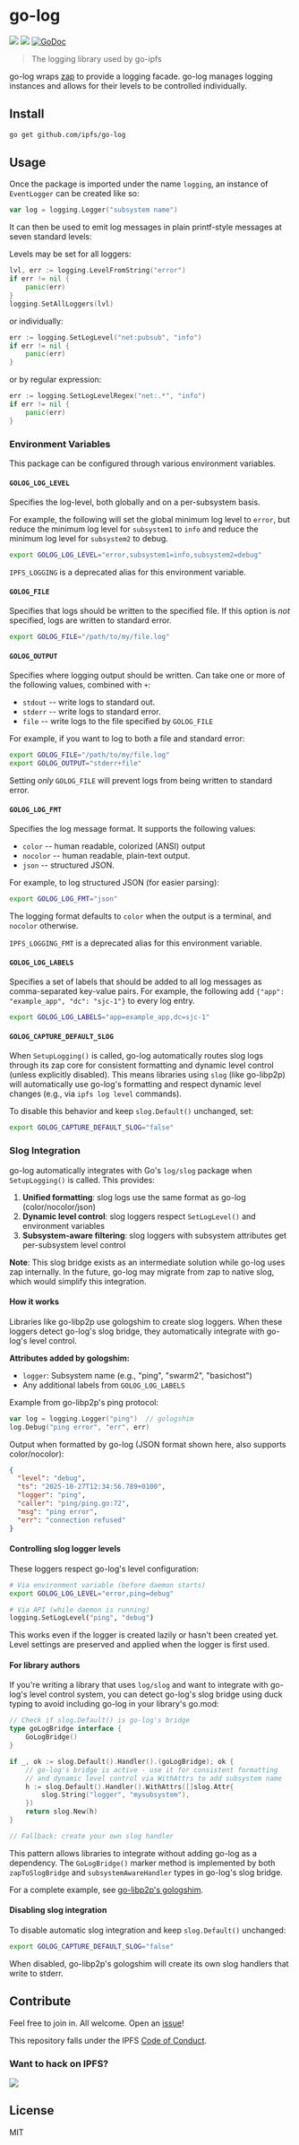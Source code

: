 # go-log

[![](https://img.shields.io/badge/made%20by-Protocol%20Labs-blue.svg?style=flat-square)](https://protocol.ai)
[![](https://img.shields.io/badge/project-IPFS-blue.svg?style=flat-square)](https://ipfs.io/)
[![GoDoc](https://pkg.go.dev/badge/github.com/ipfs/go-log/v2.svg)](https://pkg.go.dev/github.com/ipfs/go-log/v2)

> The logging library used by go-ipfs

go-log wraps [zap](https://github.com/uber-go/zap) to provide a logging facade. go-log manages logging
instances and allows for their levels to be controlled individually.

## Install

```sh
go get github.com/ipfs/go-log
```

## Usage

Once the package is imported under the name `logging`, an instance of `EventLogger` can be created like so:

```go
var log = logging.Logger("subsystem name")
```

It can then be used to emit log messages in plain printf-style messages at seven standard levels:

Levels may be set for all loggers:

```go
lvl, err := logging.LevelFromString("error")
if err != nil {
	panic(err)
}
logging.SetAllLoggers(lvl)
```

or individually:

```go
err := logging.SetLogLevel("net:pubsub", "info")
if err != nil {
	panic(err)
}
```

or by regular expression:

```go
err := logging.SetLogLevelRegex("net:.*", "info")
if err != nil {
	panic(err)
}
```

### Environment Variables

This package can be configured through various environment variables.

#### `GOLOG_LOG_LEVEL`

Specifies the log-level, both globally and on a per-subsystem basis.

For example, the following will set the global minimum log level to `error`, but reduce the minimum
log level for `subsystem1` to `info` and reduce the minimum log level for `subsystem2` to debug.

```bash
export GOLOG_LOG_LEVEL="error,subsystem1=info,subsystem2=debug"
```

`IPFS_LOGGING` is a deprecated alias for this environment variable.

#### `GOLOG_FILE`

Specifies that logs should be written to the specified file. If this option is _not_ specified, logs are written to standard error.

```bash
export GOLOG_FILE="/path/to/my/file.log"
```

#### `GOLOG_OUTPUT`

Specifies where logging output should be written. Can take one or more of the following values, combined with `+`:

- `stdout` -- write logs to standard out.
- `stderr` -- write logs to standard error.
- `file` -- write logs to the file specified by `GOLOG_FILE`

For example, if you want to log to both a file and standard error:

```bash
export GOLOG_FILE="/path/to/my/file.log"
export GOLOG_OUTPUT="stderr+file"
```

Setting _only_ `GOLOG_FILE` will prevent logs from being written to standard error.

#### `GOLOG_LOG_FMT`

Specifies the log message format. It supports the following values:

- `color` -- human readable, colorized (ANSI) output
- `nocolor` -- human readable, plain-text output.
- `json` -- structured JSON.

For example, to log structured JSON (for easier parsing):

```bash
export GOLOG_LOG_FMT="json"
```

The logging format defaults to `color` when the output is a terminal, and `nocolor` otherwise.

`IPFS_LOGGING_FMT` is a deprecated alias for this environment variable.

#### `GOLOG_LOG_LABELS`

Specifies a set of labels that should be added to all log messages as comma-separated key-value
pairs. For example, the following add `{"app": "example_app", "dc": "sjc-1"}` to every log entry.

```bash
export GOLOG_LOG_LABELS="app=example_app,dc=sjc-1"
```

#### `GOLOG_CAPTURE_DEFAULT_SLOG`

When `SetupLogging()` is called, go-log automatically routes slog logs through its zap core for consistent formatting and dynamic level control (unless explicitly disabled). This means libraries using `slog` (like go-libp2p) will automatically use go-log's formatting and respect dynamic level changes (e.g., via `ipfs log level` commands).

To disable this behavior and keep `slog.Default()` unchanged, set:

```bash
export GOLOG_CAPTURE_DEFAULT_SLOG="false"
```

### Slog Integration

go-log automatically integrates with Go's `log/slog` package when `SetupLogging()` is called. This provides:

1. **Unified formatting**: slog logs use the same format as go-log (color/nocolor/json)
2. **Dynamic level control**: slog loggers respect `SetLogLevel()` and environment variables
3. **Subsystem-aware filtering**: slog loggers with subsystem attributes get per-subsystem level control

**Note**: This slog bridge exists as an intermediate solution while go-log uses zap internally. In the future, go-log may migrate from zap to native slog, which would simplify this integration.

#### How it works

Libraries like go-libp2p use gologshim to create slog loggers. When these loggers detect go-log's slog bridge, they automatically integrate with go-log's level control.

**Attributes added by gologshim:**
- `logger`: Subsystem name (e.g., "ping", "swarm2", "basichost")
- Any additional labels from `GOLOG_LOG_LABELS`

Example from go-libp2p's ping protocol:
```go
var log = logging.Logger("ping")  // gologshim
log.Debug("ping error", "err", err)
```

Output when formatted by go-log (JSON format shown here, also supports color/nocolor):
```json
{
  "level": "debug",
  "ts": "2025-10-27T12:34:56.789+0100",
  "logger": "ping",
  "caller": "ping/ping.go:72",
  "msg": "ping error",
  "err": "connection refused"
}
```

#### Controlling slog logger levels

These loggers respect go-log's level configuration:

```bash
# Via environment variable (before daemon starts)
export GOLOG_LOG_LEVEL="error,ping=debug"

# Via API (while daemon is running)
logging.SetLogLevel("ping", "debug")
```

This works even if the logger is created lazily or hasn't been created yet. Level settings are preserved and applied when the logger is first used.

#### For library authors

If you're writing a library that uses `log/slog` and want to integrate with go-log's level control system, you can detect go-log's slog bridge using duck typing to avoid including go-log in your library's go.mod:

```go
// Check if slog.Default() is go-log's bridge
type goLogBridge interface {
    GoLogBridge()
}

if _, ok := slog.Default().Handler().(goLogBridge); ok {
    // go-log's bridge is active - use it for consistent formatting
    // and dynamic level control via WithAttrs to add subsystem name
    h := slog.Default().Handler().WithAttrs([]slog.Attr{
        slog.String("logger", "mysubsystem"),
    })
    return slog.New(h)
}

// Fallback: create your own slog handler
```

This pattern allows libraries to integrate without adding go-log as a dependency. The `GoLogBridge()` marker method is implemented by both `zapToSlogBridge` and `subsystemAwareHandler` types in go-log's slog bridge.

For a complete example, see [go-libp2p's gologshim](https://github.com/libp2p/go-libp2p/blob/master/gologshim/gologshim.go).

#### Disabling slog integration

To disable automatic slog integration and keep `slog.Default()` unchanged:

```bash
export GOLOG_CAPTURE_DEFAULT_SLOG="false"
```

When disabled, go-libp2p's gologshim will create its own slog handlers that write to stderr.

## Contribute

Feel free to join in. All welcome. Open an [issue](https://github.com/ipfs/go-log/issues)!

This repository falls under the IPFS [Code of Conduct](https://github.com/ipfs/community/blob/master/code-of-conduct.md).

### Want to hack on IPFS?

[![](https://cdn.rawgit.com/jbenet/contribute-ipfs-gif/master/img/contribute.gif)](https://github.com/ipfs/community/blob/master/CONTRIBUTING.md)

## License

MIT
